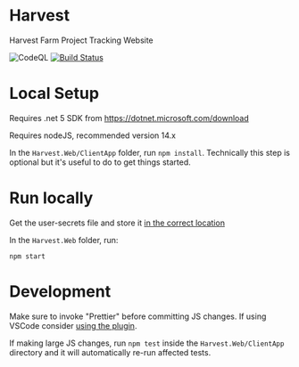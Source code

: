 # Harvest
Harvest Farm Project Tracking Website

![CodeQL](https://github.com/ucdavis/Harvest/workflows/CodeQL/badge.svg)
[![Build Status](https://dev.azure.com/ucdavis/Harvest/_apis/build/status/Harvest%20Web%20Build?branchName=main)](https://dev.azure.com/ucdavis/Harvest/_build/latest?definitionId=25&branchName=main)

# Local Setup

Requires .net 5 SDK from https://dotnet.microsoft.com/download

Requires nodeJS, recommended version 14.x

In the `Harvest.Web/ClientApp` folder, run `npm install`.  Technically this step is optional but it's useful to do to get things started.

# Run locally

Get the user-secrets file and store it [in the correct location](https://docs.microsoft.com/en-us/aspnet/core/security/app-secrets?view=aspnetcore-5.0&tabs=windows#how-the-secret-manager-tool-works)

In the `Harvest.Web` folder, run:

`npm start`

# Development

Make sure to invoke "Prettier" before committing JS changes.  If using VSCode consider [using the plugin](https://marketplace.visualstudio.com/items?itemName=esbenp.prettier-vscode).

If making large JS changes, run `npm test` inside the `Harvest.Web/ClientApp` directory and it will automatically re-run affected tests.
